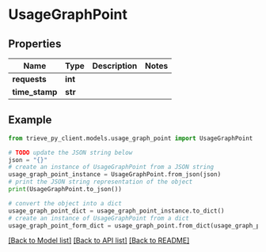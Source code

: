 # UsageGraphPoint


## Properties

Name | Type | Description | Notes
------------ | ------------- | ------------- | -------------
**requests** | **int** |  | 
**time_stamp** | **str** |  | 

## Example

```python
from trieve_py_client.models.usage_graph_point import UsageGraphPoint

# TODO update the JSON string below
json = "{}"
# create an instance of UsageGraphPoint from a JSON string
usage_graph_point_instance = UsageGraphPoint.from_json(json)
# print the JSON string representation of the object
print(UsageGraphPoint.to_json())

# convert the object into a dict
usage_graph_point_dict = usage_graph_point_instance.to_dict()
# create an instance of UsageGraphPoint from a dict
usage_graph_point_form_dict = usage_graph_point.from_dict(usage_graph_point_dict)
```
[[Back to Model list]](../README.md#documentation-for-models) [[Back to API list]](../README.md#documentation-for-api-endpoints) [[Back to README]](../README.md)


